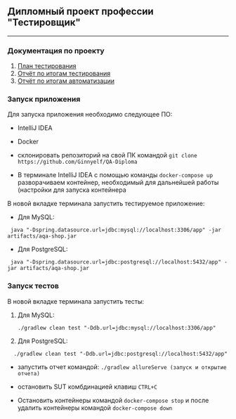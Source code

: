 ## Дипломный проект профессии "Тестировщик"

___

### Документация по проекту

1. [План тестирования](https://github.com/Ginnyelf/QA-Diploma/blob/main/Plan.md)
2. [Отчёт по итогам тестирования](https://github.com/Ginnyelf/QA-Diploma/blob/main/Report.md)
3. [Отчёт по итогам автоматизации](https://github.com/Ginnyelf/QA-Diploma/blob/main/Summary.md)


### Запуск приложения

Для запуска приложения необходимо следующее ПО:
* IntelliJ IDEA
* Docker

* склонировать репозиторий на свой ПК командой ```git clone https://github.com/Ginnyelf/QA-Diploma```
* В терминале IntelliJ IDEA с помощью команды ```docker-compose up```  разворачиваем контейнер, необходимый для дальнейшей работы (настройки для запуска контейнера 

В новой вкладке терминала запустить тестируемое приложение:
   * Для MySQL: 
   ```
    java "-Dspring.datasource.url=jdbc:mysql://localhost:3306/app" -jar artifacts/aqa-shop.jar

   ```
   * Для PostgreSQL: 
   ```
    java "-Dspring.datasource.url=jdbc:postgresql://localhost:5432/app" -jar artifacts/aqa-shop.jar
  
  ```
   ### Запуск тестов
В новой вкладке терминала запустить тесты:
1. Для MySQL: 
   ```
   ./gradlew clean test "-Ddb.url=jdbc:mysql://localhost:3306/app"
   ```
1. Для PostgreSQL: 
 ```
   ./gradlew clean test "-Ddb.url=jdbc:postgresql://localhost:5432/app"
   ```
  
* запустить отчет командой:
```./gradlew allureServe (запуск и открытие отчета)```

* остановить SUT комбдинацией клавиш ```CTRL+C```

* Остановить контейнеры командой ```docker-compose stop``` и после удалить контейнеры командой
  ```docker-compose down```

    
